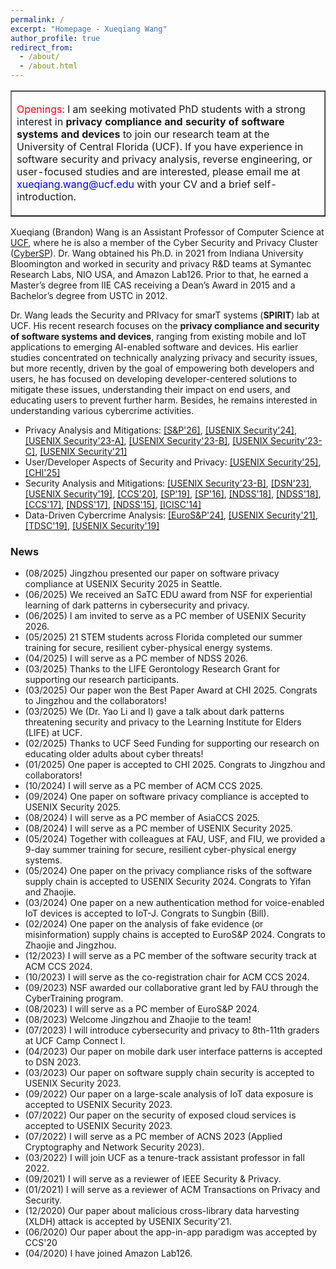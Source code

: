 ```yaml
---
permalink: /
excerpt: "Homepage - Xueqiang Wang"
author_profile: true
redirect_from: 
  - /about/
  - /about.html
---
```




<table border="1" cellpadding="10" cellspacing="0">
  <tr>
    <td>
      <p><font size="-0.5"><span style="color:red">Openings:</span> I am seeking motivated PhD students with a strong interest in <b>privacy compliance and security of software systems and devices</b> to join our research team at the University of Central Florida (UCF). If you have experience in software security and privacy analysis, reverse engineering, or user-focused studies and are interested, please email me at <span style="color:blue">xueqiang.wang@ucf.edu</span> with your CV and a brief self-introduction. </font></p> 
    </td>
  </tr>
</table>

<p>Xueqiang (Brandon) Wang is an Assistant Professor of Computer Science at <a href="https://www.ucf.edu" target="_blank" rel="noopener">UCF</a>, where he is also a member of the Cyber Security and Privacy Cluster (<a href="https://cyber.cs.ucf.edu/" target="_blank" rel="noopener">CyberSP</a>). Dr. Wang obtained his Ph.D. in 2021 from Indiana University Bloomington and worked in security and privacy R&D teams at Symantec Research Labs, NIO USA, and Amazon Lab126. Prior to that, he earned a Master’s degree from IIE CAS receiving a Dean’s Award in 2015 and a Bachelor’s degree from USTC in 2012.</p>

<p> Dr. Wang leads the Security and PRIvacy for smarT systems (<b>SPIRIT</b>) lab at UCF. His recent research focuses on the <b>privacy compliance and security of software systems and devices</b>, ranging from existing mobile and IoT applications to emerging AI-enabled software and devices. His earlier studies concentrated on technically analyzing privacy and security issues, but more recently, driven by the goal of empowering both developers and users, he has focused on developing developer-centered solutions to mitigate these issues, understanding their impact on end users, and educating users to prevent further harm. Besides, he remains interested in understanding various cybercrime activities. </p>

<ul>
<li>Privacy Analysis and Mitigations: <a href="_blank" target="_blank" rel="noopener">[S&P'26]</a>, <a href="https://xw48.github.io/files/pico-preview.pdf" target="_blank" rel="noopener">[USENIX Security'24]</a>, <a href="https://xw48.github.io/files/nan2023iotprofiler.pdf" target="_blank" rel="noopener">[USENIX Security'23-A]</a>, <a href="https://xw48.github.io/files/wang2023creditkarma.pdf" target="_blank" rel="noopener">[USENIX Security'23-B]</a>, <a href="https://xw48.github.io/files/wang2023duress.pdf" target="_blank" rel="noopener">[USENIX Security'23-C]</a>, <a href="https://xw48.github.io/files/wang2021understanding.pdf" target="_blank" rel="noopener">[USENIX Security'21]</a> 
</li>

<li>User/Developer Aspects of Security and Privacy: <a href="https://xw48.github.io/files/jing2025privacy.pdf" target="_blank" rel="noopener">[USENIX Security'25]</a>, <a href="https://xw48.github.io/files/ye2025awareness.pdf" target="_blank" rel="noopener">[CHI'25]</a>
</li>

<li>Security Analysis and Mitigations: <a href="https://xw48.github.io/files/wang2023creditkarma.pdf" target="_blank" rel="noopener">[USENIX Security'23-B]</a>, <a href="" target="_blank" rel="noopener">[DSN'23]</a>, <a href="https://xw48.github.io/files/wang2019looking.pdf" target="_blank" rel="noopener">[USENIX Security'19]</a>, <a href="https://xw48.github.io/files/lu2020demystifying.pdf" target="_blank" rel="noopener">[CCS'20]</a>, <a href="https://xw48.github.io/files/you2019profuzzer.pdf" target="_blank" rel="noopener">[SP'19]</a>, <a href="https://xw48.github.io/files/chen2016following.pdf" target="_blank" rel="noopener">[SP'16]</a>, <a href="https://xw48.github.io/files/zhang2018level.pdf" target="_blank" rel="noopener">[NDSS'18]</a>, <a href="https://xw48.github.io/files/duan2018things.pdf" target="_blank" rel="noopener">[NDSS'18]</a>, <a href="https://xw48.github.io/files/li2017unleashing.pdf" target="_blank" rel="noopener">[CCS'17]</a>, <a href="https://xw48.github.io/files/pan2017dark.pdf" target="_blank" rel="noopener">[NDSS'17]</a>, <a href="https://xw48.github.io/files/wang2015deepdroid.pdf" target="_blank" rel="noopener">[NDSS'15]</a>, <a href="https://xw48.github.io/files/wang2014wrapdroid.pdf" target="_blank" rel="noopener">[ICISC'14]</a>
</li>

<li>Data-Driven Cybercrime Analysis: <a href="https://xw48.github.io/files/fegen.pdf" target="_blank" rel="noopener">[EuroS&P'24]</a>, <a href="https://xw48.github.io/files/wang2021understanding.pdf" target="_blank" rel="noopener">[USENIX Security'21]</a>, <a href="https://xw48.github.io/files/lee2019understanding.pdf" target="_blank" rel="noopener">[TDSC'19]</a>, <a href="https://xw48.github.io/files/lee2019understandingi.pdf" target="_blank" rel="noopener">[USENIX Security'19]</a></li>
</ul>

<h3>News</h3>
<ul>
  <li>(08/2025) Jingzhou presented our paper on software privacy compliance at USENIX Security 2025 in Seattle.</li>
  <li>(06/2025) We received an SaTC EDU award from NSF for experiential learning of dark patterns in cybersecurity and privacy.</li>
  <li>(06/2025) I am invited to serve as a PC member of USENIX Security 2026.</li>
  <li>(05/2025) 21 STEM students across Florida completed our summer training for secure, resilient cyber-physical energy systems.</li>
  <li>(04/2025) I will serve as a PC member of NDSS 2026.</li>
  <li>(03/2025) Thanks to the LIFE Gerontology Research Grant for supporting our research participants. </li>
  <li>(03/2025) Our paper won the Best Paper Award at CHI 2025. Congrats to Jingzhou and the collaborators!</li>
  <li>(03/2025) We (Dr. Yao Li and I) gave a talk about dark patterns threatening security and privacy to the Learning Institute for Elders (LIFE) at UCF.</li>
  <li>(02/2025) Thanks to UCF Seed Funding for supporting our research on educating older adults about cyber threats!</li>
  <li>(01/2025) One paper is accepted to CHI 2025. Congrats to Jingzhou and collaborators!</li>
  <li>(10/2024) I will serve as a PC member of ACM CCS 2025.</li>
  <li>(09/2024) One paper on software privacy compliance is accepted to USENIX Security 2025.</li>
  <li>(08/2024) I will serve as a PC member of AsiaCCS 2025.</li>
  <li>(08/2024) I will serve as a PC member of USENIX Security 2025.</li>
  <li>(05/2024) Together with colleagues at FAU, USF, and FIU, we provided a 9-day summer training for secure, resilient cyber-physical energy systems.</li>
  <li>(05/2024) One paper on the privacy compliance risks of the software supply chain is accepted to USENIX Security 2024. Congrats to Yifan and Zhaojie.</li>
  <li>(03/2024) One paper on a new authentication method for voice-enabled IoT devices is accepted to IoT-J. Congrats to Sungbin (Bill).</li>
  <li>(02/2024) One paper on the analysis of fake evidence (or misinformation) supply chains is accepted to EuroS&P 2024. Congrats to Zhaojie and Jingzhou.</li>
  <li>(12/2023) I will serve as a PC member of the software security track at ACM CCS 2024.</li>
  <li>(10/2023) I will serve as the co-registration chair for ACM CCS 2024.</li>
  <li>(09/2023) NSF awarded our collaborative grant led by FAU through the CyberTraining program. </li>
  <li>(08/2023) I will serve as a PC member of EuroS&P 2024. </li>
  <li>(08/2023) Welcome Jingzhou and Zhaojie to the team! </li>
  <li>(07/2023) I will introduce cybersecurity and privacy to 8th-11th graders at UCF Camp Connect I.</li>
  <li>(04/2023) Our paper on mobile dark user interface patterns is accepted to DSN 2023. </li>
  <li>(03/2023) Our paper on software supply chain security is accepted to USENIX Security 2023. </li>
  <li>(09/2022) Our paper on a large-scale analysis of IoT data exposure is accepted to USENIX Security 2023. </li>
  <li>(07/2022) Our paper on the security of exposed cloud services is accepted to USENIX Security 2023. </li>
  <li>(07/2022) I will serve as a PC member of ACNS 2023 (Applied Cryptography and Network Security 2023).</li>
  <li>(03/2022) I will join UCF as a tenure-track assistant professor in fall 2022.</li>
  <li>(09/2021) I will serve as a reviewer of IEEE Security & Privacy.</li>
  <li>(01/2021) I will serve as a reviewer of ACM Transactions on Privacy and Security.</li>
  <li>(12/2020) Our paper about malicious cross-library data harvesting (XLDH) attack is accepted by USENIX Security'21.</li>
  <li>(06/2020) Our paper about the app-in-app paradigm was accepted by CCS'20</li>
  <li>(04/2020) I have joined Amazon Lab126.</li>
</ul>
